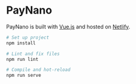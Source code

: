 # PayNano

PayNano is built with [Vue.js](https://vuejs.org/) and hosted on [Netlify](http://netlify.com/).

``` sh
# Set up project
npm install

# Lint and fix files
npm run lint

# Compile and hot-reload
npm run serve
```
